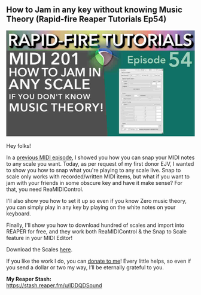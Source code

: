 ## How to Jam in any key without knowing Music Theory (Rapid-fire Reaper Tutorials Ep54)

![](/blog/rfrt/54/65.jpg)

Hey folks!

In a [previous MIDI episode](https://www.youtube.com/watch?v=Uvg5j-OK2AE), I showed you how you can snap your MIDI notes to any scale you want. Today, as per request of my first donor EJV, I wanted to show you how to snap what you're playing to any scale live. Snap to scale only works with recorded/written MIDI items, but what if you want to jam with your friends in some obscure key and have it make sense? For that, you need ReaMIDIControl.

I'll also show you how to set it up so even if you know Zero music theory, you can simply play in any key by playing on the white notes on your keyboard.

Finally, I'll show you how to download hundred of scales and import into REAPER for free, and they work both ReaMIDIControl & the Snap to Scale feature in your MIDI Editor!

Download the Scales [here](https://forum.cockos.com/showthread.php?t=75857).

If you like the work I do, you can [donate to me](http://www.buymeacoffee.com/iddqdsound)! Every little helps, so even if you send a dollar or two my way, I’ll be eternally grateful to you.

**My Reaper Stash:**  
 https://stash.reaper.fm/u/IDDQDSound

<youtube id="be.com/watch?v=Uvg5j-OK2AE"></youtube>

